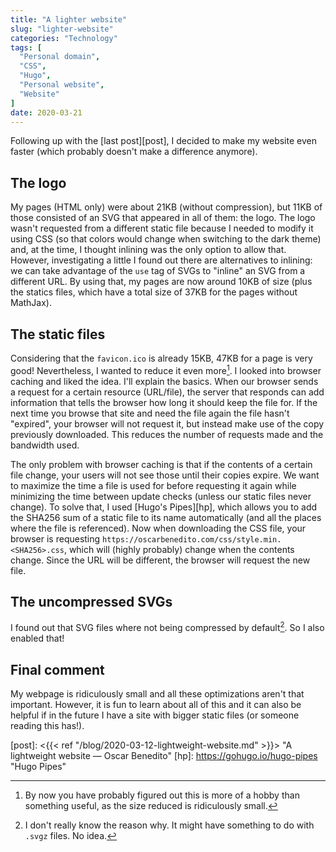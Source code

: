 ```yaml
---
title: "A lighter website"
slug: "lighter-website"
categories: "Technology"
tags: [
  "Personal domain",
  "CSS",
  "Hugo",
  "Personal website",
  "Website"
]
date: 2020-03-21
---
```


Following up with the [last post][post], I decided to make my website even
faster (which probably doesn't make a difference anymore).

## The logo

My pages (HTML only) were about 21KB (without compression), but 11KB of those
consisted of an SVG that appeared in all of them: the logo. The logo wasn't
requested from a different static file because I needed to modify it using CSS
(so that colors would change when switching to the dark theme) and, at the time,
I thought inlining was the only option to allow that. However, investigating a
little I found out there are alternatives to inlining: we can take advantage of
the `use` tag of SVGs to "inline" an SVG from a different URL. By using that, my
pages are now around 10KB of size (plus the statics files, which have a total
size of 37KB for the pages without MathJax).

## The static files

Considering that the `favicon.ico` is already 15KB, 47KB for a page is very
good! Nevertheless, I wanted to reduce it even more[^fun]. I looked into browser
caching and liked the idea. I'll explain the basics. When our browser sends a
request for a certain resource (URL/file), the server that responds can add
information that tells the browser how long it should keep the file for. If the
next time you browse that site and need the file again the file hasn't
"expired", your browser will not request it, but instead make use of the copy
previously downloaded. This reduces the number of requests made and the
bandwidth used.

[^fun]: By now you have probably figured out this is more of a hobby than
  something useful, as the size reduced is ridiculously small.

The only problem with browser caching is that if the contents of a certain file
change, your users will not see those until their copies expire. We want to
maximize the time a file is used for before requesting it again while minimizing
the time between update checks (unless our static files never change). To solve
that, I used [Hugo's Pipes][hp], which allows you to add the SHA256 sum of a
static file to its name automatically (and all the places where the file is
referenced). Now when downloading the CSS file, your browser is requesting
`https://oscarbenedito.com/css/style.min.<SHA256>.css`, which will (highly
probably) change when the contents change. Since the URL will be different, the
browser will request the new file.

## The uncompressed SVGs

I found out that SVG files where not being compressed by default[^reason]. So I
also enabled that!

[^reason]: I don't really know the reason why. It might have something to do
  with `.svgz` files. No idea.

## Final comment

My webpage is ridiculously small and all these optimizations aren't that
important. However, it is fun to learn about all of this and it can also be
helpful if in the future I have a site with bigger static files (or someone
reading this has!).


[post]: <{{< ref "/blog/2020-03-12-lightweight-website.md" >}}> "A lightweight website — Oscar Benedito"
[hp]: <https://gohugo.io/hugo-pipes> "Hugo Pipes"
